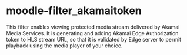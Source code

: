 moodle-filter_akamaitoken
=========================

This filter enables viewing protected media stream delivered by Akamai Media
Services. It is generating and adding Akamai Edge Authorization token to HLS
stream URL, so that it is validated by Edge server to permit playback using the
media player of your choice.